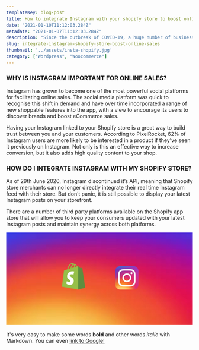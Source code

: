 ```yaml
---
templateKey: blog-post
title: How to integrate Instagram with your shopify store to boost online sales
date: "2021-01-10T11:12:03.284Z"
metadate: "2021-01-07T11:12:03.284Z"
description: "Since the outbreak of COVID-19, a huge number of businesses have shifted their focus online to remain competitive during these uncertain times. This, along with the gradual decline of brick and mortar retail, has resulted in an ever-increasing demand to shop online. That said, now more than ever is a crucial time for store merchants to up their eCommerce game in order to maximise revenue."
slug: integrate-instagram-shopify-store-boost-online-sales
thumbnail: '../assets/insta-shopify.jpg'
category: ["Wordpress", "Woocommerce"]
---
```

### WHY IS INSTAGRAM IMPORTANT FOR ONLINE SALES?

Instagram has grown to become one of the most powerful social platforms for facilitating online sales. The social media platform was quick to recognise this shift in demand and have over time incorporated a range of new shoppable features into the app, with a view to encourage its users to discover brands and boost eCommerce sales.

Having your Instagram linked to your Shopify store is a great way to build trust between you and your customers. According to PixelRocket, 62% of Instagram users are more likely to be interested in a product if they’ve seen it previously on Instagram. Not only is this an effective way to increase conversion, but it also adds high quality content to your shop.

### HOW DO I INTEGRATE INSTAGRAM WITH MY SHOPIFY STORE?

As of 29th June 2020, Instagram discontinued it’s API, meaning that Shopify store merchants can no longer directly integrate their real time Instagram feed with their store. But don’t panic, it is still possible to display your latest Instagram posts on your storefront.

There are a number of third party platforms available on the Shopify app store that will allow you to keep your consumers updated with your latest Instagram posts and maintain synergy across both platforms.

![Image of Yaktocat](../assets/insta-shopify.jpg)

It's very easy to make some words **bold** and other words *italic* with Markdown. You can even [link to Google!](http://google.com)
